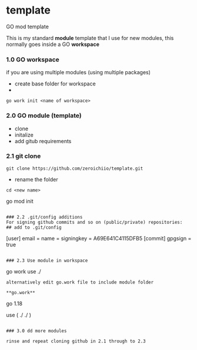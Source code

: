 # template
GO mod template

This is my standard **module** template that I use for new modules, this normally goes inside a GO **workspace**

### 1.0 GO workspace
if you are using multiple modules (using multiple packages) 

- create base folder for workspace
- 
```
go work init <name of workspace>
```

### 2.0 GO module (template)

- clone 
- initalize
- add gitub requirements
### 2.1 git clone
```
git clone https://github.com/zeroichiio/template.git
```
- rename the folder
```
cd <new name> 
```
go mod init <module name>
```

### 2.2 .git/config additions
For signing github commits and so on (public/private) repositories:
## add to .git/config

```
[user]
        email = <your github assigned email>
        name = <your github username>
        signingkey = A69E641C4115DFB5 <your signing key in this form>
[commit]
        gpgsign = true <default to signing commits> 
```

### 2.3 Use module in workspace
```
go work use ./<module name>
```
alternatively edit go.work file to include module folder

**go.work**
```
go 1.18

use (
  ./<module one name>
  ./<module two name>
)
```
        
### 3.0 dd more modules

rinse and repeat cloning github in 2.1 through to 2.3

